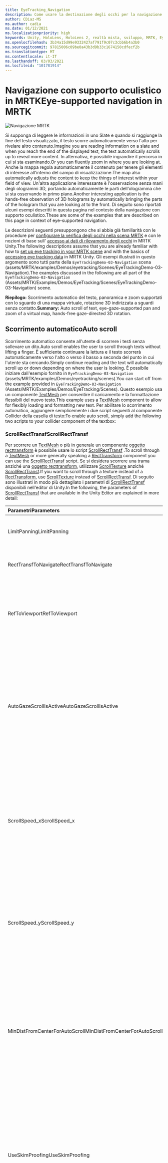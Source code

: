 ```yaml
---
title: EyeTracking_Navigation
description: Come usare la destinazione degli occhi per la navigazione in MRTK
author: CDiaz-MS
ms.author: cadia
ms.date: 01/12/2021
ms.localizationpriority: high
keywords: Unity, HoloLens, HoloLens 2, realtà mista, sviluppo, MRTK, EyeTracking,
ms.openlocfilehash: 3b34a15d99e9332427af791f9c07c3cbb6b4a3b0
ms.sourcegitcommit: 97815006c09be0a43b3d9b33c1674150cdfecf2b
ms.translationtype: MT
ms.contentlocale: it-IT
ms.lasthandoff: 03/03/2021
ms.locfileid: "101781914"
---
```

# <a name="eye-supported-navigation-in-mrtk"></a><span data-ttu-id="41c40-104">Navigazione con supporto oculistico in MRTK</span><span class="sxs-lookup"><span data-stu-id="41c40-104">Eye-supported navigation in MRTK</span></span>

![Navigazione MRTK](../Images/EyeTracking/mrtk_et_navigation.png)

<span data-ttu-id="41c40-106">Si supponga di leggere le informazioni in uno Slate e quando si raggiunge la fine del testo visualizzato, il testo scorre automaticamente verso l'alto per rivelare altro contenuto.</span><span class="sxs-lookup"><span data-stu-id="41c40-106">Imagine you are reading information on a slate and when you reach the end of the displayed text, the text automatically scrolls up to reveal more content.</span></span> <span data-ttu-id="41c40-107">In alternativa, è possibile ingrandire il percorso in cui si sta esaminando.</span><span class="sxs-lookup"><span data-stu-id="41c40-107">Or you can fluently zoom in where you are looking at.</span></span> <span data-ttu-id="41c40-108">Anche la mappa regola automaticamente il contenuto per tenere gli elementi di interesse all'interno del campo di visualizzazione.</span><span class="sxs-lookup"><span data-stu-id="41c40-108">The map also automatically adjusts the content to keep the things of interest within your field of view.</span></span> <span data-ttu-id="41c40-109">Un'altra applicazione interessante è l'osservazione senza mani degli ologrammi 3D, portando automaticamente le parti dell'ologramma che si sta osservando in primo piano.</span><span class="sxs-lookup"><span data-stu-id="41c40-109">Another interesting application is the hands-free observation of 3D holograms by automatically bringing the parts of the hologram that you are looking at to the front.</span></span> <span data-ttu-id="41c40-110">Di seguito sono riportati alcuni esempi descritti in questa pagina nel contesto della navigazione con supporto oculistico.</span><span class="sxs-lookup"><span data-stu-id="41c40-110">These are some of the examples that are described on this page in context of eye-supported navigation.</span></span>

<span data-ttu-id="41c40-111">Le descrizioni seguenti presuppongono che si abbia già familiarità con le procedure per [configurare la verifica degli occhi nella scena MRTK](EyeTracking_BasicSetup.md) e con le nozioni di base sull' [accesso ai dati di rilevamento degli occhi](EyeTracking_TargetSelection.md) in MRTK Unity.</span><span class="sxs-lookup"><span data-stu-id="41c40-111">The following descriptions assume that you are already familiar with how to [set up eye tracking in your MRTK scene](EyeTracking_BasicSetup.md) and with the basics of [accessing eye tracking data](EyeTracking_TargetSelection.md) in MRTK Unity.</span></span>
<span data-ttu-id="41c40-112">Gli esempi illustrati in questo argomento sono tutti parte della `EyeTrackingDemo-03-Navigation` scena (assets/MRTK/examples/Demos/eyetracking/Scenes/EyeTrackingDemo-03-Navigation).</span><span class="sxs-lookup"><span data-stu-id="41c40-112">The examples discussed in the following are all part of the `EyeTrackingDemo-03-Navigation` (Assets/MRTK/Examples/Demos/EyeTracking/Scenes/EyeTrackingDemo-03-Navigation) scene.</span></span>

<span data-ttu-id="41c40-113">**Riepilogo:** Scorrimento automatico del testo, panoramica e zoom supportati con lo sguardo di una mappa virtuale, rotazione 3D indirizzata a sguardi senza contatto.</span><span class="sxs-lookup"><span data-stu-id="41c40-113">**Summary:** Auto scroll of text, eye-gaze-supported pan and zoom of a virtual map, hands-free gaze-directed 3D rotation.</span></span>

## <a name="auto-scroll"></a><span data-ttu-id="41c40-114">Scorrimento automatico</span><span class="sxs-lookup"><span data-stu-id="41c40-114">Auto scroll</span></span>

<span data-ttu-id="41c40-115">Scorrimento automatico consente all'utente di scorrere i testi senza sollevare un dito.</span><span class="sxs-lookup"><span data-stu-id="41c40-115">Auto scroll enables the user to scroll through texts without lifting a finger.</span></span>
<span data-ttu-id="41c40-116">È sufficiente continuare la lettura e il testo scorrerà automaticamente verso l'alto o verso il basso a seconda del punto in cui l'utente sta cercando.</span><span class="sxs-lookup"><span data-stu-id="41c40-116">Simply continue reading and the text will automatically scroll up or down depending on where the user is looking.</span></span>
<span data-ttu-id="41c40-117">È possibile iniziare dall'esempio fornito in `EyeTrackingDemo-03-Navigation` (assets/MRTK/examples/Demos/eyetracking/scenes).</span><span class="sxs-lookup"><span data-stu-id="41c40-117">You can start off from the example provided in `EyeTrackingDemo-03-Navigation` (Assets/MRTK/Examples/Demos/EyeTracking/Scenes).</span></span>
<span data-ttu-id="41c40-118">Questo esempio usa un componente [TextMesh](https://docs.unity3d.com/ScriptReference/TextMesh.html) per consentire il caricamento e la formattazione flessibili del nuovo testo.</span><span class="sxs-lookup"><span data-stu-id="41c40-118">This example uses a [TextMesh](https://docs.unity3d.com/ScriptReference/TextMesh.html) component to allow for flexibly loading and formatting new text.</span></span>
<span data-ttu-id="41c40-119">Per abilitare lo scorrimento automatico, aggiungere semplicemente i due script seguenti al componente Collider della casella di testo:</span><span class="sxs-lookup"><span data-stu-id="41c40-119">To enable auto scroll, simply add the following two scripts to your collider component of the textbox:</span></span>

### <a name="scrollrecttransf"></a><span data-ttu-id="41c40-120">ScrollRectTransf</span><span class="sxs-lookup"><span data-stu-id="41c40-120">ScrollRectTransf</span></span>

<span data-ttu-id="41c40-121">Per scorrere un [TextMesh](https://docs.unity3d.com/ScriptReference/TextMesh.html) o più in generale un componente [oggetto recttransform](https://docs.unity3d.com/ScriptReference/RectTransform.html) è possibile usare lo script [ScrollRectTransf](xref:Microsoft.MixedReality.Toolkit.Examples.Demos.EyeTracking.ScrollRectTransf) .</span><span class="sxs-lookup"><span data-stu-id="41c40-121">To scroll through a [TextMesh](https://docs.unity3d.com/ScriptReference/TextMesh.html) or more generally speaking a [RectTransform](https://docs.unity3d.com/ScriptReference/RectTransform.html) component you can use the [ScrollRectTransf](xref:Microsoft.MixedReality.Toolkit.Examples.Demos.EyeTracking.ScrollRectTransf) script.</span></span>
<span data-ttu-id="41c40-122">Se si desidera scorrere una trama anziché una [oggetto recttransform](https://docs.unity3d.com/ScriptReference/RectTransform.html), utilizzare [ScrollTexture](xref:Microsoft.MixedReality.Toolkit.Examples.Demos.EyeTracking.ScrollTexture) anziché [ScrollRectTransf](xref:Microsoft.MixedReality.Toolkit.Examples.Demos.EyeTracking.ScrollRectTransf).</span><span class="sxs-lookup"><span data-stu-id="41c40-122">If you want to scroll through a texture instead of a [RectTransform](https://docs.unity3d.com/ScriptReference/RectTransform.html), use [ScrollTexture](xref:Microsoft.MixedReality.Toolkit.Examples.Demos.EyeTracking.ScrollTexture) instead of [ScrollRectTransf](xref:Microsoft.MixedReality.Toolkit.Examples.Demos.EyeTracking.ScrollRectTransf).</span></span>
<span data-ttu-id="41c40-123">Di seguito sono illustrati in modo più dettagliato i parametri di [ScrollRectTransf](xref:Microsoft.MixedReality.Toolkit.Examples.Demos.EyeTracking.ScrollRectTransf) disponibili nell'editor di Unity.</span><span class="sxs-lookup"><span data-stu-id="41c40-123">In the following, the parameters of [ScrollRectTransf](xref:Microsoft.MixedReality.Toolkit.Examples.Demos.EyeTracking.ScrollRectTransf) that are available in the Unity Editor are explained in more detail:</span></span>

<span data-ttu-id="41c40-124">Parametri</span><span class="sxs-lookup"><span data-stu-id="41c40-124">Parameters</span></span> | <span data-ttu-id="41c40-125">Descrizione</span><span class="sxs-lookup"><span data-stu-id="41c40-125">Description</span></span>
:---- | :----
<span data-ttu-id="41c40-126">LimitPanning</span><span class="sxs-lookup"><span data-stu-id="41c40-126">LimitPanning</span></span> | <span data-ttu-id="41c40-127">Se abilitata, arresterà il contenuto scorrevole al limite.</span><span class="sxs-lookup"><span data-stu-id="41c40-127">If enabled, will stop the scrollable content at its boundary.</span></span>
<span data-ttu-id="41c40-128">RectTransfToNavigate</span><span class="sxs-lookup"><span data-stu-id="41c40-128">RectTransfToNavigate</span></span> | <span data-ttu-id="41c40-129">Riferimento al [oggetto recttransform](https://docs.unity3d.com/ScriptReference/RectTransform.html) di scorrimento.</span><span class="sxs-lookup"><span data-stu-id="41c40-129">Reference to the [RectTransform](https://docs.unity3d.com/ScriptReference/RectTransform.html) to scroll in.</span></span>
<span data-ttu-id="41c40-130">RefToViewport</span><span class="sxs-lookup"><span data-stu-id="41c40-130">RefToViewport</span></span> | <span data-ttu-id="41c40-131">Riferimento al [oggetto recttransform](https://docs.unity3d.com/ScriptReference/RectTransform.html) padre del contenuto scorrevole per determinare l'offset e il limite corretti.</span><span class="sxs-lookup"><span data-stu-id="41c40-131">Reference to the parent [RectTransform](https://docs.unity3d.com/ScriptReference/RectTransform.html) of the scrollable content to determine the correct offset and boundary.</span></span>
<span data-ttu-id="41c40-132">AutoGazeScrollIsActive</span><span class="sxs-lookup"><span data-stu-id="41c40-132">AutoGazeScrollIsActive</span></span> | <span data-ttu-id="41c40-133">Se abilitata, il testo scorrerà automaticamente se l'utente esamina un' *area attiva* (ad esempio, la parte superiore e inferiore del pannello di scorrimento se la velocità di scorrimento verticale non è zero).</span><span class="sxs-lookup"><span data-stu-id="41c40-133">If enabled, the text will automatically scroll if the user looks at an *active region* (e.g., the top and bottom part of your scroll panel if the vertical scroll speed is not zero).</span></span>
<span data-ttu-id="41c40-134">ScrollSpeed_x</span><span class="sxs-lookup"><span data-stu-id="41c40-134">ScrollSpeed_x</span></span> | <span data-ttu-id="41c40-135">Se il valore è impostato su un valore diverso da zero, verrà abilitato lo scorrimento orizzontale.</span><span class="sxs-lookup"><span data-stu-id="41c40-135">If set to a value unequal to zero, horizontal scroll will be enabled.</span></span> <span data-ttu-id="41c40-136">I valori negativi indicano una modifica nella direzione di scorrimento, da sinistra a destra rispetto a destra a sinistra.</span><span class="sxs-lookup"><span data-stu-id="41c40-136">Negative values mean a change in scroll direction: Left to right vs. right to left.</span></span>
<span data-ttu-id="41c40-137">ScrollSpeed_y</span><span class="sxs-lookup"><span data-stu-id="41c40-137">ScrollSpeed_y</span></span> | <span data-ttu-id="41c40-138">Se il valore è impostato su un valore diverso da zero, verrà abilitato lo scorrimento verticale.</span><span class="sxs-lookup"><span data-stu-id="41c40-138">If set to a value unequal to zero, vertical scroll will be enabled.</span></span> <span data-ttu-id="41c40-139">I valori negativi indicano una modifica nella direzione di scorrimento: fino a verso il basso e verso l'alto.</span><span class="sxs-lookup"><span data-stu-id="41c40-139">Negative values mean a change in scroll direction:  Up to down vs. down to up.</span></span>
<span data-ttu-id="41c40-140">MinDistFromCenterForAutoScroll</span><span class="sxs-lookup"><span data-stu-id="41c40-140">MinDistFromCenterForAutoScroll</span></span> | <span data-ttu-id="41c40-141">Distanza minima normalizzata in x e y dal centro della casella di hit della destinazione (0,0) per scorrere.</span><span class="sxs-lookup"><span data-stu-id="41c40-141">Normalized minimal distance in x and y from center of the target's hit box (0, 0) to scroll.</span></span> <span data-ttu-id="41c40-142">Pertanto, i valori devono essere compresi tra 0 (scorrimento sempre) e 0,5 (nessun scorrimento).</span><span class="sxs-lookup"><span data-stu-id="41c40-142">Thus, values must range between 0 (always scroll) and 0.5 (no scroll).</span></span>
<span data-ttu-id="41c40-143">UseSkimProofing</span><span class="sxs-lookup"><span data-stu-id="41c40-143">UseSkimProofing</span></span> | <span data-ttu-id="41c40-144">Se abilitata, impedisce spostamenti improvvisi di scorrimento quando si esamina rapidamente.</span><span class="sxs-lookup"><span data-stu-id="41c40-144">If enabled, it prevents sudden scroll movements when quickly looking around.</span></span> <span data-ttu-id="41c40-145">In questo modo lo scorrimento potrebbe essere meno sensibile.</span><span class="sxs-lookup"><span data-stu-id="41c40-145">This may make scrolling feel less responsive though.</span></span> <span data-ttu-id="41c40-146">Può essere ottimizzato con il valore *SkimProofUpdateSpeed* .</span><span class="sxs-lookup"><span data-stu-id="41c40-146">It can be tuned with the *SkimProofUpdateSpeed* value.</span></span>
<span data-ttu-id="41c40-147">SkimProofUpdateSpeed</span><span class="sxs-lookup"><span data-stu-id="41c40-147">SkimProofUpdateSpeed</span></span> | <span data-ttu-id="41c40-148">Più basso è il valore, più lento sarà la velocità di scorrimento dopo lo skimming.</span><span class="sxs-lookup"><span data-stu-id="41c40-148">The lower the value, the slower the scrolling will speed up after skimming.</span></span> <span data-ttu-id="41c40-149">Valore consigliato: 5.</span><span class="sxs-lookup"><span data-stu-id="41c40-149">Recommended value: 5.</span></span>

![Configurazione di scorrimento con supporto oculistico in Unity](../../Documentation/Images/EyeTracking/mrtk_et_nav_scroll.jpg)

### <a name="eyetrackingtarget"></a><span data-ttu-id="41c40-151">EyeTrackingTarget</span><span class="sxs-lookup"><span data-stu-id="41c40-151">EyeTrackingTarget</span></span>

<span data-ttu-id="41c40-152">Il fissaggio del componente _EyeTrackingTarget_ consente di gestire in modo flessibile gli eventi correlati agli sguardi.</span><span class="sxs-lookup"><span data-stu-id="41c40-152">Attaching the _EyeTrackingTarget_ component allows for flexibly handle eye-gaze-related events.</span></span>
<span data-ttu-id="41c40-153">Nell'esempio Scroll viene illustrato lo scorrimento del testo che inizia quando l'utente *osserva* il pannello e si interrompe quando l'utente sta *cercando* .</span><span class="sxs-lookup"><span data-stu-id="41c40-153">The scroll sample demonstrates scrolling text that starts when the user *looks* at the panel and stops when the user is *looking away* from it.</span></span>
<span data-ttu-id="41c40-154">![Configurazione di scorrimento con supporto oculistico in Unity: EyeTrackingTarget](../Images/EyeTracking/mrtk_et_nav_scroll_ettarget.jpg)</span><span class="sxs-lookup"><span data-stu-id="41c40-154">![Eye-supported scroll setup in Unity: EyeTrackingTarget](../Images/EyeTracking/mrtk_et_nav_scroll_ettarget.jpg)</span></span>

## <a name="gaze-supported-pan-and-zoom"></a><span data-ttu-id="41c40-155">Panoramica e zoom supportati</span><span class="sxs-lookup"><span data-stu-id="41c40-155">Gaze-supported pan and zoom</span></span>

<span data-ttu-id="41c40-156">Chi non ha usato una mappa virtuale prima di cercare la propria abitazione o esplorare i posti completamente nuovi?</span><span class="sxs-lookup"><span data-stu-id="41c40-156">Who hasn't used a virtual map before to search for their home or to explore entirely new places?</span></span> <span data-ttu-id="41c40-157">Il rilevamento degli occhi consente di esaminare direttamente le parti a cui si è interessati e, una volta ingrandita, è possibile seguire in modo semplice il corso di una strada per esplorare il quartiere.</span><span class="sxs-lookup"><span data-stu-id="41c40-157">Eye tracking allows you to directly dive into exactly the parts that you're interested in and once zoomed in, you can smoothly follow the course of a street to explore your neighborhood!</span></span>
<span data-ttu-id="41c40-158">Questa operazione non è utile solo per l'esplorazione delle mappe geografiche, ma anche per l'estrazione di dettagli in fotografie, visualizzazioni dei dati o persino immagini mediche con flusso live.</span><span class="sxs-lookup"><span data-stu-id="41c40-158">This is not only useful for exploring geographical maps, but also to checking out details in photographs, data visualizations or even live-streamed medical imagery.</span></span> <span data-ttu-id="41c40-159">Per usare questa funzionalità nell'app è facile.</span><span class="sxs-lookup"><span data-stu-id="41c40-159">To use this capability in your app is easy!</span></span> <span data-ttu-id="41c40-160">Per il rendering del contenuto in una [trama]( https://docs.unity3d.com/ScriptReference/Texture.html) (ad esempio, una foto e i dati trasmessi), è sufficiente aggiungere lo script [PanZoomTexture](xref:Microsoft.MixedReality.Toolkit.Examples.Demos.EyeTracking.PanZoomTexture) .</span><span class="sxs-lookup"><span data-stu-id="41c40-160">For content rendered to a [Texture]( https://docs.unity3d.com/ScriptReference/Texture.html) (e.g., a photo, streamed data), simply add the [PanZoomTexture](xref:Microsoft.MixedReality.Toolkit.Examples.Demos.EyeTracking.PanZoomTexture) script.</span></span>
<span data-ttu-id="41c40-161">Per un [oggetto recttransform](https://docs.unity3d.com/ScriptReference/RectTransform.html) usare [PanZoomRectTransf](xref:Microsoft.MixedReality.Toolkit.Examples.Demos.EyeTracking.PanZoomRectTransf).</span><span class="sxs-lookup"><span data-stu-id="41c40-161">For a [RectTransform](https://docs.unity3d.com/ScriptReference/RectTransform.html) use [PanZoomRectTransf](xref:Microsoft.MixedReality.Toolkit.Examples.Demos.EyeTracking.PanZoomRectTransf).</span></span> <span data-ttu-id="41c40-162">Estendendo la funzionalità di [scorrimento automatico](#auto-scroll) , abbiamo essenzialmente lo scorrimento verticale e orizzontale allo stesso tempo per ingrandire il contenuto intorno al punto di messa a fuoco corrente dell'utente.</span><span class="sxs-lookup"><span data-stu-id="41c40-162">Extending the [Auto Scroll](#auto-scroll) capability, we essentially enable to scroll both vertically and horizontally at the same time and magnify content right around the user's current focus point.</span></span>

<span data-ttu-id="41c40-163">Parametri</span><span class="sxs-lookup"><span data-stu-id="41c40-163">Parameters</span></span> | <span data-ttu-id="41c40-164">Descrizione</span><span class="sxs-lookup"><span data-stu-id="41c40-164">Description</span></span>
:---- | :----
<span data-ttu-id="41c40-165">LimitPanning</span><span class="sxs-lookup"><span data-stu-id="41c40-165">LimitPanning</span></span> | <span data-ttu-id="41c40-166">Se abilitata, arresterà il contenuto scorrevole al limite.</span><span class="sxs-lookup"><span data-stu-id="41c40-166">If enabled, will stop the scrollable content at its boundary.</span></span>
<span data-ttu-id="41c40-167">HandZoomEnabledOnStartup</span><span class="sxs-lookup"><span data-stu-id="41c40-167">HandZoomEnabledOnStartup</span></span> | <span data-ttu-id="41c40-168">Indica se i movimenti della mano vengono abilitati automaticamente per eseguire un movimento di zoom.</span><span class="sxs-lookup"><span data-stu-id="41c40-168">Indicates whether hand gestures are automatically enabled to perform a zoom gesture.</span></span> <span data-ttu-id="41c40-169">Potrebbe essere necessario disabilitarlo inizialmente per evitare l'attivazione accidentale di azioni di zoom.</span><span class="sxs-lookup"><span data-stu-id="41c40-169">You may want to disable it at first to avoid accidentally triggering zoom actions.</span></span>
<span data-ttu-id="41c40-170">RendererOfTextureToBeNavigated</span><span class="sxs-lookup"><span data-stu-id="41c40-170">RendererOfTextureToBeNavigated</span></span> | <span data-ttu-id="41c40-171">Renderer di riferimento della trama da esplorare.</span><span class="sxs-lookup"><span data-stu-id="41c40-171">Referenced renderer of the texture to be navigated.</span></span>
<span data-ttu-id="41c40-172">Zoom_Acceleration</span><span class="sxs-lookup"><span data-stu-id="41c40-172">Zoom_Acceleration</span></span> | <span data-ttu-id="41c40-173">Accelerazione zoom che definisce la ripidezza del mapping della funzione di velocità logistica.</span><span class="sxs-lookup"><span data-stu-id="41c40-173">Zoom acceleration defining the steepness of logistic speed function mapping.</span></span>
<span data-ttu-id="41c40-174">Zoom_SpeedMax</span><span class="sxs-lookup"><span data-stu-id="41c40-174">Zoom_SpeedMax</span></span> | <span data-ttu-id="41c40-175">Velocità massima dello zoom.</span><span class="sxs-lookup"><span data-stu-id="41c40-175">Maximum zoom speed.</span></span>
<span data-ttu-id="41c40-176">Zoom_MinScale</span><span class="sxs-lookup"><span data-stu-id="41c40-176">Zoom_MinScale</span></span> | <span data-ttu-id="41c40-177">Scala minima della trama per lo zoom avanti, ad esempio 0,5 f (metà delle dimensioni originali).</span><span class="sxs-lookup"><span data-stu-id="41c40-177">Minimum scale of the texture for zoom in - e.g., 0.5f (half the original size).</span></span>
<span data-ttu-id="41c40-178">Zoom_MaxScale</span><span class="sxs-lookup"><span data-stu-id="41c40-178">Zoom_MaxScale</span></span> | <span data-ttu-id="41c40-179">Scala massima della trama per lo zoom indietro, ad esempio 1F (dimensioni originali) o 2.0 f (doppia le dimensioni originali).</span><span class="sxs-lookup"><span data-stu-id="41c40-179">Maximum scale of the texture for zoom out - e.g., 1f (the original size) or 2.0f (double the original size).</span></span>
<span data-ttu-id="41c40-180">Zoom_TimeInSecToZoom</span><span class="sxs-lookup"><span data-stu-id="41c40-180">Zoom_TimeInSecToZoom</span></span> | <span data-ttu-id="41c40-181">Zoom temporizzato: una volta attivato, viene eseguito uno zoom avanti/indietro per il periodo di tempo specificato in secondi.</span><span class="sxs-lookup"><span data-stu-id="41c40-181">Timed zoom: Once triggered, a zoom in/out will be performed for the given amount of time in seconds.</span></span>
<span data-ttu-id="41c40-182">Zoom_Gesture</span><span class="sxs-lookup"><span data-stu-id="41c40-182">Zoom_Gesture</span></span> | <span data-ttu-id="41c40-183">Tipo di movimento della mano da usare per eseguire lo zoom avanti o indietro.</span><span class="sxs-lookup"><span data-stu-id="41c40-183">Type of hand gesture to use to zoom in/out.</span></span>
--- | ---
<span data-ttu-id="41c40-184">Pan_AutoScrollIsActive</span><span class="sxs-lookup"><span data-stu-id="41c40-184">Pan_AutoScrollIsActive</span></span> | <span data-ttu-id="41c40-185">Se abilitata, il testo scorrerà automaticamente se l'utente esamina un' *area attiva* (ad esempio, la parte superiore e inferiore del pannello di scorrimento se la velocità di scorrimento verticale non è zero).</span><span class="sxs-lookup"><span data-stu-id="41c40-185">If enabled, the text will automatically scroll if the user looks at an *active region* (e.g., the top and bottom part of your scroll panel if the vertical scroll speed is not zero).</span></span>
<span data-ttu-id="41c40-186">Pan_Speed_x</span><span class="sxs-lookup"><span data-stu-id="41c40-186">Pan_Speed_x</span></span> | <span data-ttu-id="41c40-187">Se il valore è impostato su un valore diverso da zero, verrà abilitato lo scorrimento orizzontale.</span><span class="sxs-lookup"><span data-stu-id="41c40-187">If set to a value unequal to zero, horizontal scroll will be enabled.</span></span> <span data-ttu-id="41c40-188">I valori negativi indicano una modifica nella direzione di scorrimento, da sinistra a destra rispetto a destra a sinistra.</span><span class="sxs-lookup"><span data-stu-id="41c40-188">Negative values mean a change in scroll direction: Left to right vs. right to left.</span></span>
<span data-ttu-id="41c40-189">Pan_Speed_y</span><span class="sxs-lookup"><span data-stu-id="41c40-189">Pan_Speed_y</span></span> | <span data-ttu-id="41c40-190">Se il valore è impostato su un valore diverso da zero, verrà abilitato lo scorrimento verticale.</span><span class="sxs-lookup"><span data-stu-id="41c40-190">If set to a value unequal to zero, vertical scroll will be enabled.</span></span> <span data-ttu-id="41c40-191">I valori negativi indicano una modifica nella direzione di scorrimento: fino a verso il basso e verso l'alto.</span><span class="sxs-lookup"><span data-stu-id="41c40-191">Negative values mean a change in scroll direction:  Up to down vs. down to up.</span></span>
<span data-ttu-id="41c40-192">Pan_MinDistFromCenter</span><span class="sxs-lookup"><span data-stu-id="41c40-192">Pan_MinDistFromCenter</span></span> | <span data-ttu-id="41c40-193">Distanza minima normalizzata in x e y dal centro della casella di hit della destinazione (0,0) per scorrere.</span><span class="sxs-lookup"><span data-stu-id="41c40-193">Normalized minimal distance in x and y from center of the target's hit box (0, 0) to scroll.</span></span> <span data-ttu-id="41c40-194">Pertanto, i valori devono essere compresi tra 0 (scorrimento sempre) e 0,5 (nessun scorrimento).</span><span class="sxs-lookup"><span data-stu-id="41c40-194">Thus, values must range between 0 (always scroll) and 0.5 (no scroll).</span></span>
<span data-ttu-id="41c40-195">UseSkimProofing</span><span class="sxs-lookup"><span data-stu-id="41c40-195">UseSkimProofing</span></span> | <span data-ttu-id="41c40-196">Se abilitata, impedisce spostamenti improvvisi di scorrimento quando si esamina rapidamente.</span><span class="sxs-lookup"><span data-stu-id="41c40-196">If enabled, it prevents sudden scroll movements when quickly looking around.</span></span> <span data-ttu-id="41c40-197">In questo modo lo scorrimento potrebbe essere meno sensibile.</span><span class="sxs-lookup"><span data-stu-id="41c40-197">This may make scrolling feel less responsive though.</span></span> <span data-ttu-id="41c40-198">Può essere ottimizzato con il valore *SkimProofUpdateSpeed* .</span><span class="sxs-lookup"><span data-stu-id="41c40-198">It can be tuned with the *SkimProofUpdateSpeed* value.</span></span>
<span data-ttu-id="41c40-199">SkimProofUpdateSpeed</span><span class="sxs-lookup"><span data-stu-id="41c40-199">SkimProofUpdateSpeed</span></span> | <span data-ttu-id="41c40-200">Più basso è il valore, più lento sarà la velocità di scorrimento dopo lo skimming.</span><span class="sxs-lookup"><span data-stu-id="41c40-200">The lower the value, the slower the scrolling will speed up after skimming.</span></span> <span data-ttu-id="41c40-201">Valore consigliato: 5.</span><span class="sxs-lookup"><span data-stu-id="41c40-201">Recommended value: 5.</span></span>

![Panoramica e configurazione di zoom supportati da Eye in Unity](../Images/EyeTracking/mrtk_et_nav_panzoom.jpg)

## <a name="attention-based-3d-rotation"></a><span data-ttu-id="41c40-203">Rotazione 3D basata sull'attenzione</span><span class="sxs-lookup"><span data-stu-id="41c40-203">Attention-based 3D rotation</span></span>

<span data-ttu-id="41c40-204">Si supponga di esaminare un oggetto 3D e le parti che si desidera visualizzare in modo più accurato si rivolgono a te, come se il sistema fosse in grado di leggere e sapere di trasformare l'elemento verso l'utente.</span><span class="sxs-lookup"><span data-stu-id="41c40-204">Imagine looking at a 3D object and the parts you want to see more closely magically turn toward you - as if the system would read your mind and know to turn the item toward you!</span></span>
<span data-ttu-id="41c40-205">Si tratta dell'idea per le rotazioni 3D basate sull'attenzione che consentono di esaminare tutti i lati di un ologramma senza sollevare un dito.</span><span class="sxs-lookup"><span data-stu-id="41c40-205">That is the idea for attention-based 3D rotations which enable you to investigate all side of a hologram without lifting a finger.</span></span>
<span data-ttu-id="41c40-206">Per abilitare questo comportamento, è sufficiente aggiungere lo script [OnLookAtRotateByEyeGaze](xref:Microsoft.MixedReality.Toolkit.Examples.Demos.EyeTracking.OnLookAtRotateByEyeGaze) alla parte di GameObject con un componente [Collider](https://docs.unity3d.com/ScriptReference/Collider.html) .</span><span class="sxs-lookup"><span data-stu-id="41c40-206">To enable this behavior, simply add the [OnLookAtRotateByEyeGaze](xref:Microsoft.MixedReality.Toolkit.Examples.Demos.EyeTracking.OnLookAtRotateByEyeGaze) script to the part of your GameObject with a [Collider](https://docs.unity3d.com/ScriptReference/Collider.html) component.</span></span>
<span data-ttu-id="41c40-207">È possibile modificare diversi parametri elencati di seguito per limitare la velocità e le direzioni in cui l'ologramma girerà.</span><span class="sxs-lookup"><span data-stu-id="41c40-207">You can tweak several parameters that are listed below to limit how fast and in which directions the hologram will turn.</span></span>

<span data-ttu-id="41c40-208">Come si può immaginare, l'attivazione di questo comportamento in qualsiasi momento potrebbe diventare rapidamente molto dispersiva in una scena affollata.</span><span class="sxs-lookup"><span data-stu-id="41c40-208">As you can imagine, having this behavior active at all times may quickly become pretty distracting in a crowded scene.</span></span>
<span data-ttu-id="41c40-209">Questo è il motivo per cui è consigliabile iniziare con questo comportamento disabilitato e quindi abilitarlo rapidamente usando i comandi vocali.</span><span class="sxs-lookup"><span data-stu-id="41c40-209">This is why you may want to start out with this behavior disabled and then enable it quickly using voice commands.</span></span>
<span data-ttu-id="41c40-210">In alternativa, è stato aggiunto un esempio in `EyeTrackingDemo-03-Navigation` (assets/MRTK/examples/Demos/eyetracking/scenes) per usare [TargetMoveToCamera](xref:Microsoft.MixedReality.Toolkit.Examples.Demos.EyeTracking.TargetMoveToCamera) per il quale è possibile selezionare una destinazione con lo stato attivo e il suo volo è davanti all'utente .</span><span class="sxs-lookup"><span data-stu-id="41c40-210">Alternatively, we added an example in `EyeTrackingDemo-03-Navigation` (Assets/MRTK/Examples/Demos/EyeTracking/Scenes) to use [TargetMoveToCamera](xref:Microsoft.MixedReality.Toolkit.Examples.Demos.EyeTracking.TargetMoveToCamera) for which you can select a focused target and it flies in front of you - simply say *"Come to me"*.</span></span>

<span data-ttu-id="41c40-211">Una volta nella modalità near, la modalità di rotazione automatica viene abilitata automaticamente.</span><span class="sxs-lookup"><span data-stu-id="41c40-211">Once in the near mode, the auto rotation mode is automatically enabled.</span></span>
<span data-ttu-id="41c40-212">In tale modalità, è possibile osservarla da tutti i lati, semplicemente inclinando il sistema e visualizzandola, cercandola per spostarla e ruotarla con la mano.</span><span class="sxs-lookup"><span data-stu-id="41c40-212">In that mode, you can observe it from all sides either simply leaning back and looking at it, walking around it or reaching out to grab and rotate it with your hand.</span></span> <span data-ttu-id="41c40-213">Quando si ignora la destinazione (si osservi & pizzicare o *"rinviare"*), viene ripristinata la posizione originale e si smette di reagire all'utente da Afar.</span><span class="sxs-lookup"><span data-stu-id="41c40-213">When you dismiss the target (look & pinch or say *"Send back"*), it will return to its original location and will stop reacting to you from afar.</span></span>

<span data-ttu-id="41c40-214">Parametri</span><span class="sxs-lookup"><span data-stu-id="41c40-214">Parameters</span></span> | <span data-ttu-id="41c40-215">Descrizione</span><span class="sxs-lookup"><span data-stu-id="41c40-215">Description</span></span>
:---- | :----
<span data-ttu-id="41c40-216">SpeedX</span><span class="sxs-lookup"><span data-stu-id="41c40-216">SpeedX</span></span> | <span data-ttu-id="41c40-217">Velocità di rotazione orizzontale.</span><span class="sxs-lookup"><span data-stu-id="41c40-217">Horizontal rotation speed.</span></span>
<span data-ttu-id="41c40-218">Veloce</span><span class="sxs-lookup"><span data-stu-id="41c40-218">SpeedY</span></span> | <span data-ttu-id="41c40-219">Velocità di rotazione verticale.</span><span class="sxs-lookup"><span data-stu-id="41c40-219">Vertical rotation speed.</span></span>
<span data-ttu-id="41c40-220">InverseX</span><span class="sxs-lookup"><span data-stu-id="41c40-220">InverseX</span></span> | <span data-ttu-id="41c40-221">Per invertire la direzione di rotazione orizzontale.</span><span class="sxs-lookup"><span data-stu-id="41c40-221">To inverse the horizontal rotation direction.</span></span>
<span data-ttu-id="41c40-222">Inversa</span><span class="sxs-lookup"><span data-stu-id="41c40-222">InverseY</span></span> | <span data-ttu-id="41c40-223">Per invertire la direzione di rotazione verticale.</span><span class="sxs-lookup"><span data-stu-id="41c40-223">To inverse the vertical rotation direction.</span></span>
<span data-ttu-id="41c40-224">RotationThreshInDegrees</span><span class="sxs-lookup"><span data-stu-id="41c40-224">RotationThreshInDegrees</span></span> | <span data-ttu-id="41c40-225">Se l'angolo tra' sguardo a destinazione ' è fotocamera a destinazione ' è inferiore a questo valore, non eseguire alcuna operazione.</span><span class="sxs-lookup"><span data-stu-id="41c40-225">If the angle between 'Gaze to Target' and 'Camera to Target' is less than this value, do nothing.</span></span> <span data-ttu-id="41c40-226">Ciò consente di evitare piccole rotazioni nervose.</span><span class="sxs-lookup"><span data-stu-id="41c40-226">This is to prevent small jittery rotations..</span></span>
<span data-ttu-id="41c40-227">MinRotX</span><span class="sxs-lookup"><span data-stu-id="41c40-227">MinRotX</span></span> | <span data-ttu-id="41c40-228">Angolo di rotazione orizzontale minimo.</span><span class="sxs-lookup"><span data-stu-id="41c40-228">Minimum horizontal rotation angle.</span></span> <span data-ttu-id="41c40-229">Questo consente di limitare la rotazione in direzioni diverse.</span><span class="sxs-lookup"><span data-stu-id="41c40-229">This is to limit the rotation in different directions.</span></span>
<span data-ttu-id="41c40-230">MaxRotX</span><span class="sxs-lookup"><span data-stu-id="41c40-230">MaxRotX</span></span> | <span data-ttu-id="41c40-231">Angolo di rotazione orizzontale massimo.</span><span class="sxs-lookup"><span data-stu-id="41c40-231">Maximum horizontal rotation angle.</span></span> <span data-ttu-id="41c40-232">Questo consente di limitare la rotazione in direzioni diverse.</span><span class="sxs-lookup"><span data-stu-id="41c40-232">This is to limit the rotation in different directions.</span></span>
<span data-ttu-id="41c40-233">MinRotY</span><span class="sxs-lookup"><span data-stu-id="41c40-233">MinRotY</span></span> | <span data-ttu-id="41c40-234">Angolo di rotazione verticale minimo per limitare la rotazione intorno all'asse x.</span><span class="sxs-lookup"><span data-stu-id="41c40-234">Minimal vertical rotation angle to limit the rotation around the x axis.</span></span>
<span data-ttu-id="41c40-235">MaxRotY</span><span class="sxs-lookup"><span data-stu-id="41c40-235">MaxRotY</span></span> | <span data-ttu-id="41c40-236">Angolo di rotazione verticale massimo per limitare la rotazione intorno all'asse y.</span><span class="sxs-lookup"><span data-stu-id="41c40-236">Maximum vertical rotation angle to limit the rotation around the y axis.</span></span>

![Configurazione della rotazione 3D con supporto oculare in Unity](../Images/EyeTracking/mrtk_et_nav_rotate.jpg)

<span data-ttu-id="41c40-238">In sintesi, gli script precedenti dovrebbero consentire di iniziare a usare gli occhi per le varie attività di esplorazione di input, ad esempio lo scorrimento dei testi, lo zoom e la panoramica delle trame, nonché la rotazione dell'analisi degli ologrammi 3D.</span><span class="sxs-lookup"><span data-stu-id="41c40-238">In summary, the above scripts should enable you to  get started to use eye gaze for various input navigation tasks such as scrolling texts, zooming and panning textures as well as rotating investigating 3D holograms.</span></span>

### <a name="see-also"></a><span data-ttu-id="41c40-239">Vedi anche</span><span class="sxs-lookup"><span data-stu-id="41c40-239">See also</span></span>

- [<span data-ttu-id="41c40-240">Configurazione di base di MRTK per l'uso di Eye Tracking</span><span class="sxs-lookup"><span data-stu-id="41c40-240">Basic MRTK setup to use eye tracking</span></span>](EyeTracking_BasicSetup.md)
- [<span data-ttu-id="41c40-241">Selezione della destinazione supportata dagli occhi</span><span class="sxs-lookup"><span data-stu-id="41c40-241">Eye-supported target selection</span></span>](EyeTracking_TargetSelection.md)

---
[<span data-ttu-id="41c40-242">Torna a "Eye Tracking in the MixedRealityToolkit"</span><span class="sxs-lookup"><span data-stu-id="41c40-242">Back to "Eye tracking in the MixedRealityToolkit"</span></span>](EyeTracking_Main.md)
